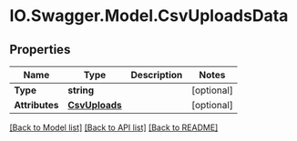 # IO.Swagger.Model.CsvUploadsData
## Properties

Name | Type | Description | Notes
------------ | ------------- | ------------- | -------------
**Type** | **string** |  | [optional] 
**Attributes** | [**CsvUploads**](CsvUploads.md) |  | [optional] 

[[Back to Model list]](../README.md#documentation-for-models) [[Back to API list]](../README.md#documentation-for-api-endpoints) [[Back to README]](../README.md)

